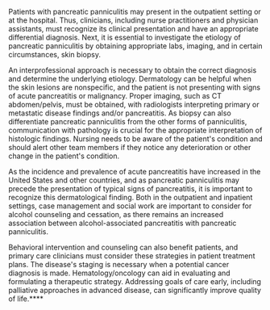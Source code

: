 Patients with pancreatic panniculitis may present in the outpatient setting or at the hospital. Thus, clinicians, including nurse practitioners and physician assistants, must recognize its clinical presentation and have an appropriate differential diagnosis. Next, it is essential to investigate the etiology of pancreatic panniculitis by obtaining appropriate labs, imaging, and in certain circumstances, skin biopsy.

An interprofessional approach is necessary to obtain the correct diagnosis and determine the underlying etiology. Dermatology can be helpful when the skin lesions are nonspecific, and the patient is not presenting with signs of acute pancreatitis or malignancy. Proper imaging, such as CT abdomen/pelvis, must be obtained, with radiologists interpreting primary or metastatic disease findings and/or pancreatitis. As biopsy can also differentiate pancreatic panniculitis from the other forms of panniculitis, communication with pathology is crucial for the appropriate interpretation of histologic findings. Nursing needs to be aware of the patient's condition and should alert other team members if they notice any deterioration or other change in the patient's condition.

As the incidence and prevalence of acute pancreatitis have increased in the United States and other countries, and as pancreatic panniculitis may precede the presentation of typical signs of pancreatitis, it is important to recognize this dermatological finding. Both in the outpatient and inpatient settings, case management and social work are important to consider for alcohol counseling and cessation, as there remains an increased association between alcohol-associated pancreatitis with pancreatic panniculitis.

Behavioral intervention and counseling can also benefit patients, and primary care clinicians must consider these strategies in patient treatment plans. The disease's staging is necessary when a potential cancer diagnosis is made. Hematology/oncology can aid in evaluating and formulating a therapeutic strategy. Addressing goals of care early, including palliative approaches in advanced disease, can significantly improve quality of life.****